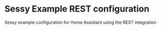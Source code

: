 # Sessy Example REST configuration
Sessy example configuration for Home Assistant using the REST integration
